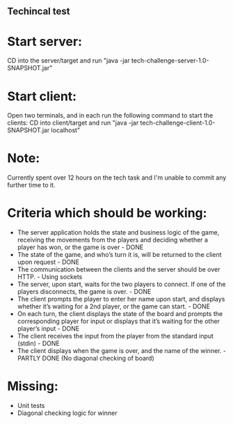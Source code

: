 Techincal test
----------------

# Start server:
CD into the server/target and run "java -jar tech-challenge-server-1.0-SNAPSHOT.jar"

# Start client:
Open two terminals, and in each run the following command to start the clients:
CD into client/target and run "java -jar tech-challenge-client-1.0-SNAPSHOT.jar localhost"

# Note: 
Currently spent over 12 hours on the tech task and I'm unable to commit any further time to it.

# Criteria which should be working:
* The server application holds the state and business logic of the game, receiving the movements from the players and deciding whether a player has won, or the game is over - DONE
* The state of the game, and who’s turn it is, will be returned to the client upon request - DONE
* The communication between the clients and the server should be over HTTP. - Using sockets
* The server, upon start, waits for the two players to connect. If one of the players disconnects, the game is over. - DONE
* The client prompts the player to enter her name upon start, and displays whether it’s waiting for a 2nd player, or the game can start. - DONE
* On each turn, the client displays the state of the board and prompts the corresponding player for input or displays that it’s waiting for the other player’s input - DONE
* The client receives the input from the player from the standard input (stdin) - DONE
* The client displays when the game is over, and the name of the winner. - PARTLY DONE (No diagonal checking of board)

# Missing:
* Unit tests
* Diagonal checking logic for winner
